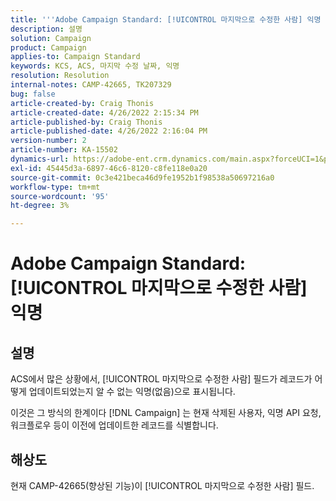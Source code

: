 ```yaml
---
title: '''Adobe Campaign Standard: [!UICONTROL 마지막으로 수정한 사람] 익명 ''으로 나열됨'
description: 설명
solution: Campaign
product: Campaign
applies-to: Campaign Standard
keywords: KCS, ACS, 마지막 수정 날짜, 익명
resolution: Resolution
internal-notes: CAMP-42665, TK207329
bug: false
article-created-by: Craig Thonis
article-created-date: 4/26/2022 2:15:34 PM
article-published-by: Craig Thonis
article-published-date: 4/26/2022 2:16:04 PM
version-number: 2
article-number: KA-15502
dynamics-url: https://adobe-ent.crm.dynamics.com/main.aspx?forceUCI=1&pagetype=entityrecord&etn=knowledgearticle&id=9aacac50-6bc5-ec11-a7b6-0022480a138b
exl-id: 45445d3a-6897-46c6-8120-c8fe118e0a20
source-git-commit: 0c3e421beca46d9fe1952b1f98538a50697216a0
workflow-type: tm+mt
source-wordcount: '95'
ht-degree: 3%

---
```


# Adobe Campaign Standard: [!UICONTROL 마지막으로 수정한 사람] 익명

## 설명


ACS에서 많은 상황에서, [!UICONTROL 마지막으로 수정한 사람] 필드가 레코드가 어떻게 업데이트되었는지 알 수 없는 익명(없음)으로 표시됩니다.

이것은 그 방식의 한계이다 [!DNL Campaign] 는 현재 삭제된 사용자, 익명 API 요청, 워크플로우 등이 이전에 업데이트한 레코드를 식별합니다.


## 해상도


현재 CAMP-42665(향상된 기능)이 [!UICONTROL 마지막으로 수정한 사람] 필드.
